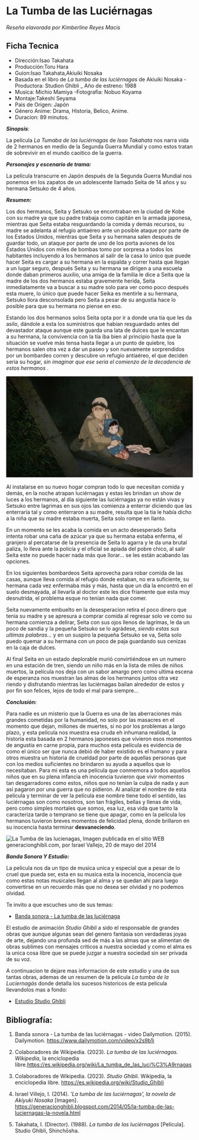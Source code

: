 # La Tumba de las Luciérnagas

_Reseña elavorada por Kimberline Reyes Macis_

## Ficha Tecnica
- Dirección:Isao Takahata
- Producción:Toru Hara
- Guion:Isao Takahata,Akiuiki Nosaka
- Basada en el libro de *La tumba de las luciérnagas* de Akiuiki Nosaka
-Productora: Studion Ghibli
_ Año de estreno: 1988
- Musica: Michio Mamiya
-Fotografia: Nobuo Koyama
- Montaje:Takeshi Seyama
- Pais de Origen: Japón
- Género Anime: Drama, Historia, Belico, Anime.
- Duracion: 89 minutos.

**_Sinopsis_**:

La película  *La Tumaba de las luciérnagas* de _Isao Takahata_ nos narra vida de 2 hermanos en medio de la Segunda Guerra Mundial y como estos tratan de sobrevivir en el mundo caoitico de la guerra.

**_Personajes y escenario de trama:_**

La película transcurre en Japón después de la Segunda Guerra Mundial nos ponemos en los zapatos de un adolescente llamado Seita de 14 años y su hermana Setsuko de 4 años.

**_Resumen:_**

Los dos hermanos, Seita y Setsuko se encontraban en la ciudad de Kobe con su madre ya que su padre trabaja como capitán en la armada japonesa, mientras que Seita estaba resguardando la comida y demás recursos, su madre se adelanta al refugio antiaéreo ante un posible ataque por parte de los Estados Unidos, mientras que Seita y su hermana salen después de guardar todo, un ataque por parte de uno de los porta aviones de los Estados Unidos con miles de bombas tomo por sorpresa a todos los habitantes incluyendo a los hermanos al salir de la casa lo único que puede hacer Seita es cargar a su hermana en la espalda y correr hasta que llegan a un lugar seguro, después Seita y su hermana se dirigen a una escuela donde daban primeros auxilio, una amiga de la familia le dice a Seita que la madre de los dos hermanos estaba gravemente herida, Seita inmediatamente va a buscar a su madre solo para ver como poco después esta muere, lo único que puede hacer Seika es mentirle a su hermana,  Setsuko llora desconsolada pero Seita a pesar de su angustia hace lo posible para que su hermana no piense en eso.

Estando los dos hermanos solos Seita opta por ir a donde una tia que les da asilo, dándole a esta los suministros que habían resguardado antes del devastador ataque aunque este guarda una lata de dulces que le encantan a su hermana, la convivencia con la tia iba bien al principio hasta que la situación se vuelve más tensa hasta llegar a un punto de quiebre, los hermanos salen otra vez a dar un paseo y son nuevamente sorprendidos por un bombardeo corren y descubre un refugio antiaéreo, el que deciden seria su hogar, _sin imaginar que ese seria el comienzo de la decadencia de estos hermanos_ .

![La Tumba de las lucienagas, Imagen publicada en el sitio WEB generacionghibli.com, por Israel Vallejo, 20 de mayo del 2014](dos.jpg)

Al instalarse en su nuevo hogar compran todo lo que necesitan comida y demás, en la noche atrapan luciérnagas y estas les brindan un show de luces a los hermanos, al día siguiente las luciérnagas ya no están vivas y Setsuko entre lagrimas en sus ojos las comienza a enterrar diciendo que las enterraría tal y como enterraron a su madre, resulta que la tia le había dicho a la niña que su madre estaba muerta, Seita solo rompe en llanto.

En un momento se les acaba la comida en un acto desesperado Seita intenta robar una caña de azúcar ya que su hermana estaba enferma, el granjero al percatarse de la presencia de Seita lo agarra y le da una brutal paliza, lo lleva ante la policía y el oficial se apiada del pobre chico, al salir Seita este no puede hacer nada más que llorar… se les están acabando las opciones.

En los siguientes bombardeos Seita aprovecha para robar comida de las casas, aunque lleva comida al refugio donde estaban, no era suficiente, su hermana cada vez enfermaba más y más, hasta que un día la encontró en el suelo desmayada, al llevarla al doctor este les dice friamente que esta muy desnutrida, el problema esque no tenían nada que comer.

Seita nuevamente embuelto en la desesperacion retira el poco dinero que tenia su madre y se apresura a comprar comida al regresar solo ve como su hermana comienza a delirar, Seita con sus ojos llenos de lagrimas, le da un poco de sandia y la pequeña Setsuko se lo agrádese, *siendo estas sus ultimas palabras...* y en un suspiro la pequeña Setsuko se va, Seita solo puedo quemar a su hermana con un poco de paja guardando sus cenizas en la caja de dulces.

Al final Seita en un estado deplorable murió convirtiéndose en un numero en una estación de tren, siendo un niño más en la lista de miles de niños muertos, la película nos deja con un sabor amargo pero como ultima escena de esperanza nos muestran las almas de los hermanos juntos otra vez riendo y disfrutando mientras las luciérnagas bailan alrededor de estos y por fin son felices, lejos de todo el mal para siempre...


**_Conclusión:_**

Para nadie es un misterio que la Guerra es una de las aberraciones más grandes cometidas por la humanidad, no solo por las masacres en el momento que dejan, millones de muertes, si no por los problemas a largo plazo, y esta película nos muestra esa cruda eh inhumana realidad, la historia esta basada en 2 hermanos japoneses que vivieron esos momentos de angustia en carne propia, para muchos esta película es evidencia de como el único ser que nunca debió de haber existido es el humano y para otros muestra un historia de crueldad por parte de aquellas personas que con los medios suficientes no brindaron su ayuda a aquellos que lo necesitaban.
Para mi esta es una película que conmemora a todos aquellos niños que en su plena infancia eh inocencia tuvieron que vivir momentos tan desgarradores como estos, niños que no tenían la culpa de nada y aun asi pagaron por una guerra que no pidieron.
Al analizar el nombre de esta película y terminar de ver la película ese nombre tiene todo el sentido, las luciérnagas son como nosotros, son tan frágiles, bellas y llenas de vida, pero como simples mortales que somos, esa luz, esa vida que tanto la caracteriza tarde o temprano se tiene que apagar, como en la película los hermanos tuvieron breves momentos de felicidad plena, donde brillaron en su inocencia hasta terminar **desvaneciendo**.

![La Tumba de las lucienagas, Imagen publicada en el sitio WEB generacionghibli.com, por Israel Vallejo, 20 de mayo del 2014](https://4.bp.blogspot.com/-xN3kAWsTn2w/U3tg6ZnJfOI/AAAAAAAADbQ/MYUzQcbAJ4A/s1600/tumba-12.jpg)

**_Banda Sonora Y Estudio:_**

La pelicula nos da un tipo de musica unica y especial que a pesar de lo cruel que pueda ser, esta en su musica esta la inocencia, inocencia que como estas notas musicales llegan al alma y se quedan ahi para luego convertirse en un recuerdo más que no desea ser olvidad y no podemos olvidad.

Te invito a que escuches uno de sus temas:

- [Banda sonora - La tumba de las luciérnaga](https://www.dailymotion.com/video/x2s9b1i)

El estudio de animación _Studio Ghibli_ a sido el responsable de grandes obras que aunque algunas sean del genero fantasia son verdaderas joyas de arte, dejando una profunda sed de más a las almas que se alimentan de obras sublimes con mensajes criticos a nuestra sociedad y como el alma es la unica cosa libre que se puede juzgar a nuestra sociedad sin ser privada de su voz.

A continuacion te dejare mas informacion de este estudio y una de sus tantas obras, ademas de un resumen de la pelicula _La tumba de la Luciernagás_ donde detalla los sucesos historicos de esta pelicula llevandolos mas a fondo: 

- [Estudio Studio Ghibli](https://es.wikipedia.org/wiki/Studio_Ghibli)

## Bibliografía:

1. Banda sonora - La tumba de las luciérnagas - video Dailymotion. (2015). Dailymotion. https://www.dailymotion.com/video/x2s9b1i

2. Colaboradores de Wikipedia. (2023). _La tumba de las luciérnagas. Wikipedia_, la enciclopedia libre.https://es.wikipedia.org/wiki/La_tumba_de_las_luci%C3%A9rnagas

3. Colaboradores de Wikipedia. (2023). _Studio Ghibli_. Wikipedia, la enciclopedia libre. https://es.wikipedia.org/wiki/Studio_Ghibli

4. Israel Villejo, I. (2014). _'La tumba de las luciérnagas', la novela de Akiyuki Nosaka_ [Imagen]. https://generacionghibli.blogspot.com/2014/05/la-tumba-de-las-luciernagas-la-novela.html 

5. Takahata, I. (Director). (1988). _La tumba de las luciérnagas_ [Película]. Studio Ghibli, Shinchōsha.
